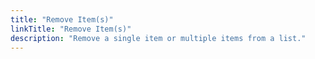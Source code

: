 ```yaml
---
title: "Remove Item(s)"
linkTitle: "Remove Item(s)"
description: "Remove a single item or multiple items from a list."
---
```

